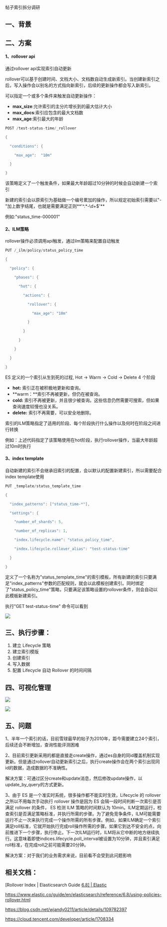 帖子索引拆分调研

## 一、背景



## 二、方案

#### 1、rollover api

通过rollover api实现索引自动更新

rollover可以基于创建时间、文档大小、文档数自动生成新索引。当创建新索引之后，写入操作会以别名的方式指向新索引，后续的更新操作都会写入新索引。

可以指定一个或多个条件来触发自动更新操作：

- **max_size**:允许索引的主分片增长到的最大估计大小
- **max_docs**:索引应包含的最大文档数
- **max_age**:索引最大的年龄

```Java
POST /test-status-time/_rollover 

{

  "conditions": {

    "max_age":  "10m"

  }

}
```

该策略定义了一个触发条件，如果最大年龄超过10分钟的时候会自动新建一个索引

新建的索引会以原索引为基础做一个编号累加的操作，所以规定初始索引需要以"-"加上数字结尾，也就是需要满足正则**'^.\*-\\d+$'** 

例如:"status_time-000001"



#### 2、ILM策略

rollover操作必须调用api触发，通过ilm策略来配置自动触发

```Java
PUT /_ilm/policy/status_policy_time

{

  "policy": {

    "phases": {

      "hot": {

        "actions": {

          "rollover": {

            "max_age": "10m"

          }

        }

      }

    }

  }

}
```

ES 定义的一个索引从生到死的过程, Hot -> Warm -> Cold -> Delete 4 个阶段

- **hot:**  索引正在被积极地更新和查询。
- **warm：**索引不再被更新，但仍在被查询。
- **cold:** 索引不再被更新，并且很少被查询。这些信息仍然需要可搜索，但如果查询速度较慢也没关系。
- **delete:** 索引不再需要，可以安全地删除。

索引的ILM策略指定了适用的阶段、每个阶段执行什么操作以及何时在阶段之间进行转换

例如：上述代码指定了该策略使用在hot阶段，执行rollover操作，当最大年龄超过10m时执行



#### 3、index template

自动新建的索引不会继承旧索引的配置，会以默认的配置新建索引，所以需要配合index template使用

```Java
PUT _template/status_template_time

{

  "index_patterns": ["status_time-*"], 

  "settings": {

    "number_of_shards": 5,

    "number_of_replicas": 1,

    "index.lifecycle.name": "status_policy_time", 

    "index.lifecycle.rollover_alias": "test-status-time"

  }

}
```

定义了一个名称为"status_template_time"的索引模板，所有新建的索引只要满足"index_patterns"参数的匹配规则，就会以此模板创建索引。同时绑定了"status_policy_time"策略，只要满足该策略设置的rollover条件，则会自动以此模板新建索引。



执行"GET test-status-time" 命令可以看到

![](/Users/dongyifeng/dongyf/git/typora/images/sb/a1a5811c-b673-4f9d-96d9-535e161eaffe.png)



## 三、执行步骤：

1. 建立 Lifecycle 策略
2. 建立索引模版
3. 创建索引
4. 写入数据
5. 配置 Lifecycle 自动 Rollover 的时间间隔

## 四、可视化管理

![](/Users/dongyifeng/dongyf/git/typora/images/sb/29b59fbd-f53a-402e-9444-dd3a868260c8.png)

![](/Users/dongyifeng/dongyf/git/typora/images/sb/56ea1553-6a0f-4498-a0b6-80b2e62cb40a.png)





## 五、问题

1、半年一个索引的话，目前雪球最早的帖子为2010年，距今需要建立24个索引，后续还会不断增加，查询性能评测困难

2、目前索引更新采用的都是直接走create操作，通过es自身的同id覆盖机制实现更新。但是通过rollover自动更新索引之后，执行create操作会在两个索引出现同id的数据，造成数据的不准确性。

解决方案：可通过区分create和update消息，然后修改update操作，以update_by_query的方式更新。

3、由于 ES 是一个准实时系统，很多操作都不能实时生效，Lifecycle 的 rollover 之所以不用每次手动执行 rollover 操作是因为 ES 会隔一段时间判断一次索引是否满足 rollover 的条件， ES 检测 ILM 策略的时间默认为 10min。ILM定期运行，检查索引是否满足策略标准，并执行所需的步骤。为了避免竞争条件，ILM可能需要运行不止一次来执行完成一个操作所需的所有步骤。例如，如果ILM确定一个索引满足roll标准，它就开始执行完成roll操作所需的步骤。如果它到达不安全的点，向前推进下一个步骤，执行停止。下一次ILM运行时，ILM将从它中断的地方继续执行。这意味着即使indices.lifecycle.poll_interval被设置为10分钟，并且索引满足roll标准，在完成roll之前可能需要20分钟。

解决方案：对于我们的业务需求来说，目前看不会受到此问题影响





## 相关文档：

[Rollover Index | Elasticsearch Guide [6.8\] | Elastic](https://www.elastic.co/guide/en/elasticsearch/reference/6.8/indices-rollover-index.html)

https://www.elastic.co/guide/en/elasticsearch/reference/6.8/using-policies-rollover.html

https://blog.csdn.net/wjandy0211/article/details/109782397

https://cloud.tencent.com/developer/article/1708334